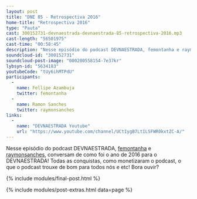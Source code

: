 ```yaml
---
layout: post
title: "DNE 85 - Retrospectiva 2016"
home-title: "Retrospectiva 2016"
type: "Pauta"
cast: 300152731-devnaestrada-devnaestrada-85-retrospectiva-2016.mp3
cast-length: "56501975"
cast-time: "00:58:45"
description: "Nesse episódio do podcast DEVNAESTRADA, femontanha e raymonsanches, conversam de como foi o ano de 2016 para o DEVNAESTRADA! Todas as conquistas, como monetizaram o podcast, o que o podcast trouxe de bom para todos nós! Bora ouvir?"
soundcloud-id: "300152731"
soundcloud-post-image: "000200558154-7e37kr"
lybsyn-id: "5634183"
youtubeCode: "tUy6ihMTPdU"
participants:
  -
    name: Fellipe Azambuja
    twitter: femontanha
  -
    name: Ramon Sanches
    twitter: raymonsanches
links:
  -
    name: "DEVNAESTRADA Youtube"
    url: "https://www.youtube.com/channel/UCtIygB7LtILSFWR0kxtZC-A/"
---
```


Nesse episódio do podcast DEVNAESTRADA, [femontanha](https://twitter.com/femontanha) e [raymonsanches](https://twitter.com/raymonsanches), conversam de como foi o ano de 2016 para o DEVNAESTRADA! Todas as conquistas, como monetizaram o podcast, o que o podcast trouxe de bom para todos nós e etc! Bora ouvir?

{% include modules/final-post.html %}

{% include modules/post-extras.html data=page %}
